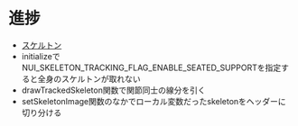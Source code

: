 # 進捗

* [スケルトン](https://twitter.com/mathbbN/status/999159526162026496)
* initializeでNUI_SKELETON_TRACKING_FLAG_ENABLE_SEATED_SUPPORTを指定すると全身のスケルトンが取れない
* drawTrackedSkeleton関数で関節同士の線分を引く
* setSkeletonImage関数のなかでローカル変数だったskeletonをヘッダーに切り分ける
